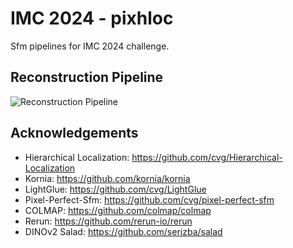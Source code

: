 # IMC 2024 - pixhloc

Sfm pipelines for IMC 2024 challenge.

## Reconstruction Pipeline

![Reconstruction Pipeline](img/reconstruction-pipeline.png)

## Acknowledgements

- Hierarchical Localization: https://github.com/cvg/Hierarchical-Localization
- Kornia: https://github.com/kornia/kornia
- LightGlue: https://github.com/cvg/LightGlue
- Pixel-Perfect-Sfm: https://github.com/cvg/pixel-perfect-sfm
- COLMAP: https://github.com/colmap/colmap
- Rerun: https://github.com/rerun-io/rerun
- DINOv2 Salad: https://github.com/serizba/salad
